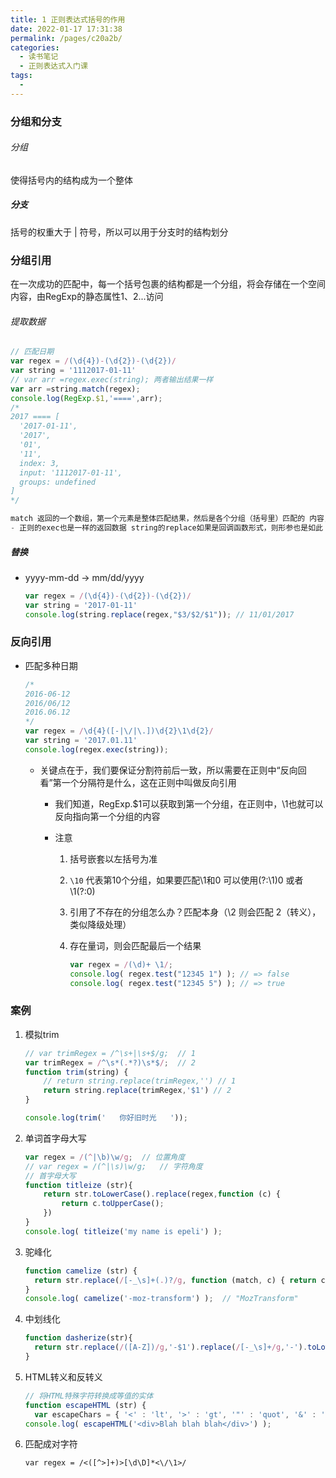 ```yaml
---
title: 1 正则表达式括号的作用
date: 2022-01-17 17:31:38
permalink: /pages/c20a2b/
categories:
  - 读书笔记
  - 正则表达式入门课
tags:
  - 
---
```

### 分组和分支

###### 分组

使得括号内的结构成为一个整体

##### 分支

括号的权重大于 | 符号，所以可以用于分支时的结构划分

### 分组引用

在一次成功的匹配中，每一个括号包裹的结构都是一个分组，将会存储在一个空间内容，由RegExp的静态属性$1、$2...访问

###### 提取数据

```js
// 匹配日期
var regex = /(\d{4})-(\d{2})-(\d{2})/
var string = '1112017-01-11'
// var arr =regex.exec(string); 两者输出结果一样
var arr =string.match(regex);
console.log(RegExp.$1,'====',arr);
/*
2017 ==== [
  '2017-01-11',
  '2017',
  '01',
  '11',
  index: 3,
  input: '1112017-01-11',
  groups: undefined
]
*/
```

```js
match 返回的一个数组，第一个元素是整体匹配结果，然后是各个分组（括号里）匹配的 内容，然后是匹配下标，最后是输入的文本。另外，正则表达式是否有修饰符 g，match 返回的数组格式是不一样的。
- 正则的exec也是一样的返回数据 string的replace如果是回调函数形式，则形参也是如此
```

##### 替换

- yyyy-mm-dd -> mm/dd/yyyy

  ```js
  var regex = /(\d{4})-(\d{2})-(\d{2})/
  var string = '2017-01-11'
  console.log(string.replace(regex,"$3/$2/$1")); // 11/01/2017
  ```

### 反向引用

- 匹配多种日期

  ```js
  /*
  2016-06-12 
  2016/06/12 
  2016.06.12
  */
  var regex = /\d{4}([-|\/|\.])\d{2}\1\d{2}/
  var string = '2017.01.11'
  console.log(regex.exec(string));
  ```

  - 关键点在于，我们要保证分割符前后一致，所以需要在正则中“反向回看”第一个分隔符是什么，这在正则中叫做反向引用

    - 我们知道，RegExp.$1可以获取到第一个分组，在正则中，\1也就可以反向指向第一个分组的内容

    - 注意

      1. 括号嵌套以左括号为准

      2. `\10` 代表第10个分组，如果要匹配\1和0 可以使用(?:\1)0 或者 \1(?:0)

      3. 引用了不存在的分组怎么办？匹配本身（\2 则会匹配 2（转义），类似降级处理）

      4. 存在量词，则会匹配最后一个结果

         ```js
         var regex = /(\d)+ \1/;
         console.log( regex.test("12345 1") ); // => false
         console.log( regex.test("12345 5") ); // => true
         ```

### 案例

1. 模拟trim

   ```js
   // var trimRegex = /^\s+|\s+$/g;  // 1
   var trimRegex = /^\s*(.*?)\s*$/;  // 2
   function trim(string) {
       // return string.replace(trimRegex,'') // 1
       return string.replace(trimRegex,'$1') // 2
   }
   
   console.log(trim('   你好旧时光   '));
   ```

2. 单词首字母大写

   ```js
   var regex = /(^|\b)\w/g;  // 位置角度
   // var regex = /(^|\s)\w/g;   // 字符角度
   // 首字母大写
   function titleize (str){
       return str.toLowerCase().replace(regex,function (c) {      
           return c.toUpperCase();
       })
   }
   console.log( titleize('my name is epeli') );
   ```

3. 驼峰化

   ```js
   function camelize (str) { 
     return str.replace(/[-_\s]+(.)?/g, function (match, c) { return c ? c.toUpperCase() : '';}); 
   } 
   console.log( camelize('-moz-transform') );  // "MozTransform"
   ```

4. 中划线化

   ```js
   function dasherize(str){
     return str.replace(/([A-Z])/g,'-$1').replace(/[-_\s]+/g,'-').toLowerCase();
   }
   ```

5. HTML转义和反转义

   ```js
   // 将HTML特殊字符转换成等值的实体 
   function escapeHTML (str) { 
     var escapeChars = { '<' : 'lt', '>' : 'gt', '"' : 'quot', '&' : 'amp', '\'' : '#39' }; return str.replace(new RegExp('[' + Object.keys(escapeChars).join('') +']', 'g'),                                                                                                     function (match) { return '&' + escapeChars[match] + ';'; }); }
   console.log( escapeHTML('<div>Blah blah blah</div>') );
   ```

6. 匹配成对字符

   ```
   var regex = /<([^>]+)>[\d\D]*<\/\1>/
   ```

   